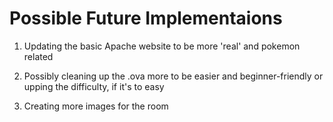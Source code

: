 # Possible Future Implementaions

1. Updating the basic Apache website to be more 'real' and pokemon related

2. Possibly cleaning up the .ova more to be easier and beginner-friendly or upping the difficulty, if it's to easy

3. Creating more images for the room